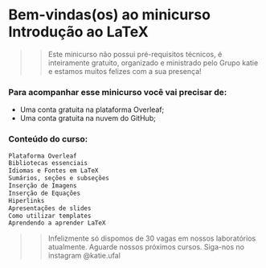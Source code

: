 # Bem-vindas(os) ao minicurso Introdução ao LaTeX
>> Este minicurso não possui pré-requisitos técnicos, é inteiramente gratuito, organizado e ministrado pelo Grupo katie e estamos muitos felizes com a sua presença!

### Para acompanhar esse minicurso você vai precisar de:
- Uma conta gratuita na plataforma Overleaf;
- Uma conta gratuita na nuvem do GitHub;

### Conteúdo do curso:
```sh
Plataforma Overleaf
Bibliotecas essenciais
Idiomas e Fontes em LaTeX
Sumários, seções e subseções
Inserção de Imagens
Inserção de Equações
Hiperlinks
Apresentações de slides
Como utilizar templates
Aprendendo a aprender LaTeX
```

>> Infelizmente só dispomos de 30 vagas em nossos laboratórios atualmente. Aguarde nossos próximos cursos. Siga-nos no instagram @katie.ufal
